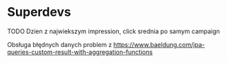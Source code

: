 # Superdevs

TODO
Dzien z najwiekszym impression, click
srednia po samym campaign


Obsługa błędnych danych
problem z https://www.baeldung.com/jpa-queries-custom-result-with-aggregation-functions